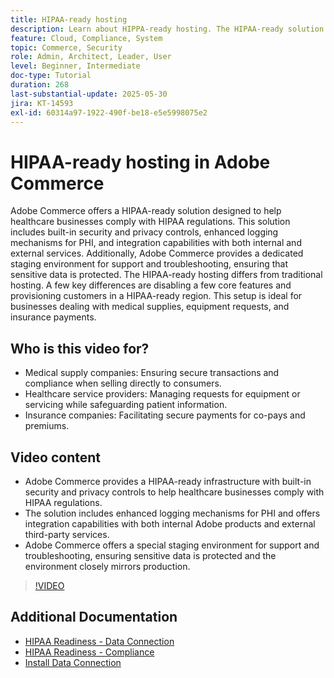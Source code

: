 ```yaml
---
title: HIPAA-ready hosting
description: Learn about HIPPA-ready hosting. The HIPAA-ready solution in Adobe Commerce ensures secure, compliant e-commerce for healthcare businesses.
feature: Cloud, Compliance, System
topic: Commerce, Security
role: Admin, Architect, Leader, User
level: Beginner, Intermediate
doc-type: Tutorial
duration: 268
last-substantial-update: 2025-05-30
jira: KT-14593
exl-id: 60314a97-1922-490f-be18-e5e5998075e2
---
```

# HIPAA-ready hosting in Adobe Commerce

Adobe Commerce offers a HIPAA-ready solution designed to help healthcare businesses comply with HIPAA regulations. This solution includes built-in security and privacy controls, enhanced logging mechanisms for PHI, and integration capabilities with both internal and external services. Additionally, Adobe Commerce provides a dedicated staging environment for support and troubleshooting, ensuring that sensitive data is protected. The HIPAA-ready hosting differs from traditional hosting. A few key differences are disabling a few core features and provisioning customers in a HIPAA-ready region. This setup is ideal for businesses dealing with medical supplies, equipment requests, and insurance payments.

## Who is this video for?

* Medical supply companies: Ensuring secure transactions and compliance when selling directly to consumers.
* Healthcare service providers: Managing requests for equipment or servicing while safeguarding patient information.
* Insurance companies: Facilitating secure payments for co-pays and premiums.

## Video content

* Adobe Commerce provides a HIPAA-ready infrastructure with built-in security and privacy controls to help healthcare businesses comply with HIPAA regulations.
* The solution includes enhanced logging mechanisms for PHI and offers integration capabilities with both internal Adobe products and external third-party services.
* Adobe Commerce offers a special staging environment for support and troubleshooting, ensuring sensitive data is protected and the environment closely mirrors production.

>[!VIDEO](https://video.tv.adobe.com/v/3463177/?learn=on&enablevpops)

## Additional Documentation

* [HIPAA Readiness - Data Connection](https://experienceleague.adobe.com/en/docs/commerce/data-connection/hipaa-readiness)
* [HIPAA Readiness - Compliance](https://experienceleague.adobe.com/en/docs/commerce-admin/start/compliance/hipaa-ready-service/overview)
* [Install Data Connection](https://experienceleague.adobe.com/en/docs/commerce/data-connection/fundamentals/install)
